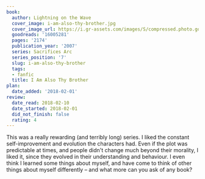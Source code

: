 ```yaml
---
book:
  author: Lightning on the Wave
  cover_image: i-am-also-thy-brother.jpg
  cover_image_url: https://i.gr-assets.com/images/S/compressed.photo.goodreads.com/books/1579183914l/16005281._SX98_.jpg
  goodreads: '16005281'
  pages: '2174'
  publication_year: '2007'
  series: Sacrifices Arc
  series_position: '7'
  slug: i-am-also-thy-brother
  tags:
  - fanfic
  title: I Am Also Thy Brother
plan:
  date_added: '2018-02-01'
review:
  date_read: 2018-02-10
  date_started: 2018-02-01
  did_not_finish: false
  rating: 4
---
```


This was a really rewarding (and terribly long) series. I liked the constant self-improvement and evolution the characters had. Even if the plot was predictable at times, and people didn't change much beyond their morality, I liked it, since they evolved in their understanding and behaviour. I even think I learned some things about myself, and have come to think of other things about myself differently – and what more can you ask of any book?
